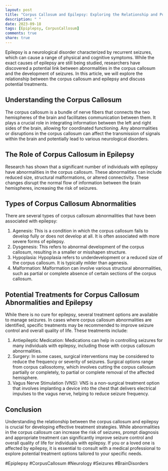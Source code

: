 ```yaml
---
layout: post
title: "Corpus Callosum and Epilepsy: Exploring the Relationship and Potential Treatments"
description: " "
date: 2023-09-18
tags: [Epiplepsy, CorpusCallosum]
comments: true
share: true
---
```


Epilepsy is a neurological disorder characterized by recurrent seizures, which can cause a range of physical and cognitive symptoms. While the exact causes of epilepsy are still being studied, researchers have discovered a potential link between abnormalities in the corpus callosum and the development of seizures. In this article, we will explore the relationship between the corpus callosum and epilepsy and discuss potential treatments.

## Understanding the Corpus Callosum

The corpus callosum is a bundle of nerve fibers that connects the two hemispheres of the brain and facilitates communication between them. It plays a crucial role in integrating information between the left and right sides of the brain, allowing for coordinated functioning. Any abnormalities or disruptions in the corpus callosum can affect the transmission of signals within the brain and potentially lead to various neurological disorders.

## The Role of Corpus Callosum in Epilepsy

Research has shown that a significant number of individuals with epilepsy have abnormalities in the corpus callosum. These abnormalities can include reduced size, structural malformations, or altered connectivity. These changes disrupt the normal flow of information between the brain hemispheres, increasing the risk of seizures.

## Types of Corpus Callosum Abnormalities

There are several types of corpus callosum abnormalities that have been associated with epilepsy:

1. Agenesis: This is a condition in which the corpus callosum fails to develop fully or does not develop at all. It is often associated with more severe forms of epilepsy.
2. Dysgenesis: This refers to abnormal development of the corpus callosum, resulting in a smaller or misshapen structure.
3. Hypoplasia: Hypoplasia refers to underdevelopment or a reduced size of the corpus callosum. It is typically milder than agenesis.
4. Malformation: Malformation can involve various structural abnormalities, such as partial or complete absence of certain sections of the corpus callosum.

## Potential Treatments for Corpus Callosum Abnormalities and Epilepsy

While there is no cure for epilepsy, several treatment options are available to manage seizures. In cases where corpus callosum abnormalities are identified, specific treatments may be recommended to improve seizure control and overall quality of life. These treatments include:

1. Antiepileptic Medication: Medications can help in controlling seizures for many individuals with epilepsy, including those with corpus callosum abnormalities.
2. Surgery: In some cases, surgical interventions may be considered to reduce the frequency or severity of seizures. Surgical options range from corpus callosotomy, which involves cutting the corpus callosum partially or completely, to partial or complete removal of the affected hemisphere.
3. Vagus Nerve Stimulation (VNS): VNS is a non-surgical treatment option that involves implanting a device into the chest that delivers electrical impulses to the vagus nerve, helping to reduce seizure frequency.

## Conclusion

Understanding the relationship between the corpus callosum and epilepsy is crucial for developing effective treatment strategies. While abnormalities in the corpus callosum can increase the risk of seizures, prompt diagnosis and appropriate treatment can significantly improve seizure control and overall quality of life for individuals with epilepsy. If you or a loved one is affected by epilepsy, it is essential to consult with a medical professional to explore potential treatment options tailored to your specific needs.

#Epiplepsy #CorpusCallosum #Neurology #Seizures #BrainDisorders